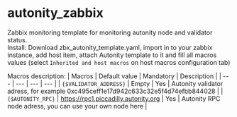 # autonity_zabbix
Zabbix monitoring template for monitoring autonity node and validator status.\
Install: Download zbx_autonity_template.yaml, import in to your zabbix instance, add host item, attach Autonity template to it and fill all macros values (select `Inherited and host macros` on host macros configuration tab)

Macros description:
| Macros | Default value | Mandatory | Description |
| --- | --- | --- | --- |
| `{$VALIDATOR_ADDRESS}` | Empty | Yes | Autonity validator adress, for example 0xc495ceff1e17d942c633c32e5f4d74efbb844028 |
| `{$AUTONITY_RPC}` | https://rpc1.piccadilly.autonity.org | Yes | Autonity RPC node adress, you can use your own node here |
